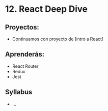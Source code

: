 # 12. React Deep Dive

## Proyectos:

* Continuamos con proyecto de [intro a React]

## Aprenderás:

* React Router
* Redux
* Jest

## Syllabus

* ...

